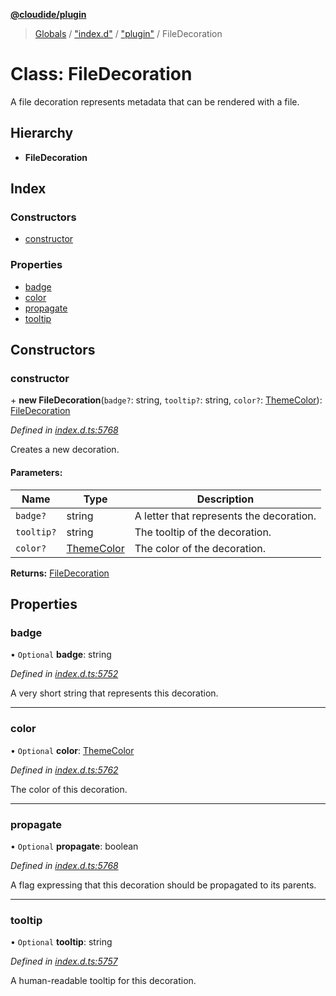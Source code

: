 **[@cloudide/plugin](../README.md)**

> [Globals](../README.md) / ["index.d"](../modules/_index_d_.md) / ["plugin"](../modules/_index_d_._plugin_.md) / FileDecoration

# Class: FileDecoration

A file decoration represents metadata that can be rendered with a file.

## Hierarchy

* **FileDecoration**

## Index

### Constructors

* [constructor](_index_d_._plugin_.filedecoration.md#constructor)

### Properties

* [badge](_index_d_._plugin_.filedecoration.md#badge)
* [color](_index_d_._plugin_.filedecoration.md#color)
* [propagate](_index_d_._plugin_.filedecoration.md#propagate)
* [tooltip](_index_d_._plugin_.filedecoration.md#tooltip)

## Constructors

### constructor

\+ **new FileDecoration**(`badge?`: string, `tooltip?`: string, `color?`: [ThemeColor](_index_d_._plugin_.themecolor.md)): [FileDecoration](_index_d_._plugin_.filedecoration.md)

*Defined in [index.d.ts:5768](https://github.com/shuyaqian/cloudide-plugin-api/blob/9d985be/index.d.ts#L5768)*

Creates a new decoration.

#### Parameters:

Name | Type | Description |
------ | ------ | ------ |
`badge?` | string | A letter that represents the decoration. |
`tooltip?` | string | The tooltip of the decoration. |
`color?` | [ThemeColor](_index_d_._plugin_.themecolor.md) | The color of the decoration.  |

**Returns:** [FileDecoration](_index_d_._plugin_.filedecoration.md)

## Properties

### badge

• `Optional` **badge**: string

*Defined in [index.d.ts:5752](https://github.com/shuyaqian/cloudide-plugin-api/blob/9d985be/index.d.ts#L5752)*

A very short string that represents this decoration.

___

### color

• `Optional` **color**: [ThemeColor](_index_d_._plugin_.themecolor.md)

*Defined in [index.d.ts:5762](https://github.com/shuyaqian/cloudide-plugin-api/blob/9d985be/index.d.ts#L5762)*

The color of this decoration.

___

### propagate

• `Optional` **propagate**: boolean

*Defined in [index.d.ts:5768](https://github.com/shuyaqian/cloudide-plugin-api/blob/9d985be/index.d.ts#L5768)*

A flag expressing that this decoration should be
propagated to its parents.

___

### tooltip

• `Optional` **tooltip**: string

*Defined in [index.d.ts:5757](https://github.com/shuyaqian/cloudide-plugin-api/blob/9d985be/index.d.ts#L5757)*

A human-readable tooltip for this decoration.
